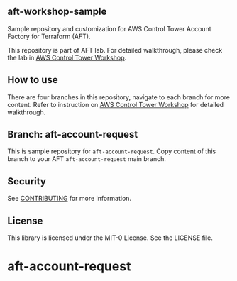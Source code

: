 ## aft-workshop-sample

Sample repository and customization for AWS Control Tower Account Factory for Terraform (AFT).

This repository is part of AFT lab. For detailed walkthrough, please check the lab in [AWS Control Tower Workshop](https://controltower.aws-management.tools/automation/).

## How to use 

There are four branches in this repository, navigate to each branch for more content. Refer to instruction on [AWS Control Tower Workshop](https://controltower.aws-management.tools/automation/) for detailed walkthrough.

## Branch: aft-account-request

This is sample repository for `aft-account-request`. Copy content of this branch to your AFT `aft-account-request` main branch.

## Security

See [CONTRIBUTING](CONTRIBUTING.md#security-issue-notifications) for more information.

## License

This library is licensed under the MIT-0 License. See the LICENSE file.

# aft-account-request
